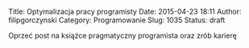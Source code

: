 Title: Optymalizacja pracy programisty
Date: 2015-04-23 18:11
Author: filipgorczynski
Category: Programowanie
Slug: 1035
Status: draft

Oprzeć post na książce pragmatyczny programista oraz zrób karierę
